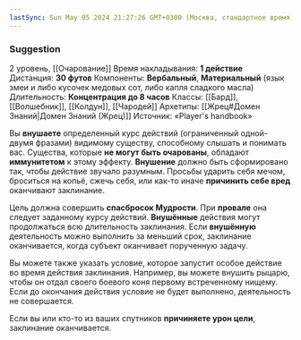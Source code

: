 ```yaml
---
lastSync: Sun May 05 2024 21:27:26 GMT+0300 (Москва, стандартное время)
---
```

### Suggestion
2 уровень, [[Очарование]]
Время накладывания: **1 действие**
Дистанция: **30 футов**
Компоненты: **Вербальный**, **Материальный** (язык змеи и либо кусочек медовых сот, либо капля сладкого масла)
Длительность: **Концентрация до 8 часов**
Классы: [[Бард]], [[Волшебник]], [[Колдун]], [[Чародей]]
Архетипы: [[Жрец#Домен Знаний|Домен Знаний (Жрец)]]
Источник: «Player's handbook»

Вы **внушаете** определенный курс действий (ограниченный одной-двумя фразами) видимому существу, способному слышать и понимать вас. Существа, которые **не могут быть очарованы**, обладают **иммунитетом** к этому эффекту. **Внушение** должно быть сформировано так, чтобы действие звучало разумным. Просьбы ударить себя мечом, броситься на копьё, сжечь себя, или как-то иначе **причинить себе вред** оканчивают заклинание.

Цель должна совершить **спасбросок Мудрости**. При **провале** она следует заданному курсу действий. **Внушённые** действия могут продолжаться всю длительность заклинания. Если **внушённую** деятельность можно выполнить за меньший срок, заклинание оканчивается, когда субъект оканчивает порученную задачу.

Вы можете также указать условие, которое запустит особое действие во время действия заклинания. Например, вы можете внушить рыцарю, чтобы он отдал своего боевого коня первому встреченному нищему. Если до окончания действия условие не будет выполнено, деятельность не совершается.

Если вы или кто-то из ваших спутников **причиняете урон цели**, заклинание оканчивается.